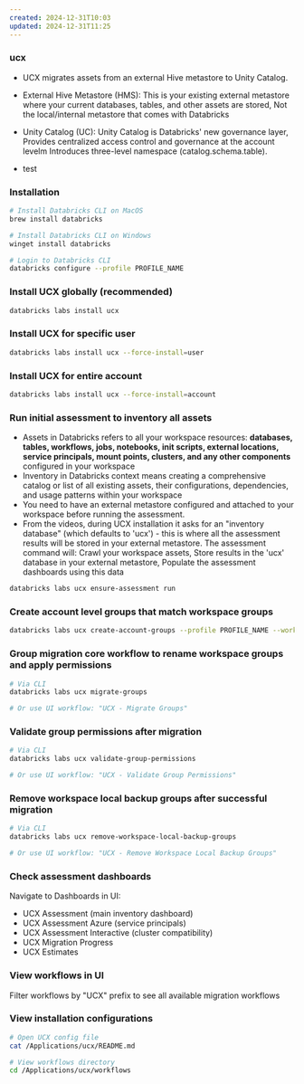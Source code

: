 ```yaml
---
created: 2024-12-31T10:03
updated: 2024-12-31T11:25
---
```

### ucx
- UCX migrates assets from an external Hive metastore to Unity Catalog.
- External Hive Metastore (HMS): This is your existing external metastore where your current databases, tables, and other assets are stored, Not the local/internal metastore that comes with Databricks
- Unity Catalog (UC): Unity Catalog is Databricks' new governance layer, Provides centralized access control and governance at the account levelm Introduces three-level namespace (catalog.schema.table).

- test

### Installation
```bash
# Install Databricks CLI on MacOS
brew install databricks

# Install Databricks CLI on Windows 
winget install databricks

# Login to Databricks CLI
databricks configure --profile PROFILE_NAME
```

### Install UCX globally (recommended)
```bash
databricks labs install ucx
```

### Install UCX for specific user
```bash
databricks labs install ucx --force-install=user
```

### Install UCX for entire account
```bash
databricks labs install ucx --force-install=account
```

### Run initial assessment to inventory all assets
- Assets in Databricks refers to all your workspace resources: **databases, tables, workflows, jobs, notebooks, init scripts, external locations, service principals, mount points, clusters, and any other components** configured in your workspace
- Inventory in Databricks context means creating a comprehensive catalog or list of all existing assets, their configurations, dependencies, and usage patterns within your workspace
- You need to have an external metastore configured and attached to your workspace before running the assessment.
- From the videos, during UCX installation it asks for an "inventory database" (which defaults to 'ucx') - this is where all the assessment results will be stored in your external metastore. The assessment command will: Crawl your workspace assets, Store results in the 'ucx' database in your external metastore, Populate the assessment dashboards using this data
```bash
databricks labs ucx ensure-assessment run
```

### Create account level groups that match workspace groups
```bash
databricks labs ucx create-account-groups --profile PROFILE_NAME --workspace-id WORKSPACE_ID
```

### Group migration core workflow to rename workspace groups and apply permissions
```bash
# Via CLI
databricks labs ucx migrate-groups

# Or use UI workflow: "UCX - Migrate Groups"
```

### Validate group permissions after migration
```bash
# Via CLI
databricks labs ucx validate-group-permissions

# Or use UI workflow: "UCX - Validate Group Permissions" 
```

### Remove workspace local backup groups after successful migration
```bash
# Via CLI
databricks labs ucx remove-workspace-local-backup-groups

# Or use UI workflow: "UCX - Remove Workspace Local Backup Groups"
```

### Check assessment dashboards
Navigate to Dashboards in UI:
- UCX Assessment (main inventory dashboard)
- UCX Assessment Azure (service principals)
- UCX Assessment Interactive (cluster compatibility) 
- UCX Migration Progress
- UCX Estimates

### View workflows in UI
Filter workflows by "UCX" prefix to see all available migration workflows

### View installation configurations
```bash
# Open UCX config file
cat /Applications/ucx/README.md

# View workflows directory
cd /Applications/ucx/workflows
```